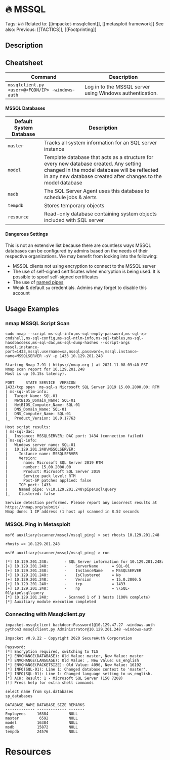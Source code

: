 # 🔥 MSSQL

Tags: #🔥
Related to: [[impacket-mssqlclient]], [[metasploit framework]]
See also:
Previous: [[TACTICS]], [[Footprinting]]

## Description

## Cheatsheet

| **Command** | **Description** |
| --- | --- |
| `mssqlclient.py <user>@<FQDN/IP> -windows-auth` | Log in to the MSSQL server using Windows authentication. |

#### MSSQL Databases

| Default System Database | Description |
| --- | --- |
| `master` | Tracks all system information for an SQL server instance |
| `model` | Template database that acts as a structure for every new database created. Any setting changed in the model database will be reflected in any new database created after changes to the model database |
| `msdb` | The SQL Server Agent uses this database to schedule jobs & alerts |
| `tempdb` | Stores temporary objects |
| `resource` | Read-only database containing system objects included with SQL server |

#### Dangerous Settings

This is not an extensive list because there are countless ways MSSQL databases can be configured by admins based on the needs of their respective organizations. We may benefit from looking into the following:

-   MSSQL clients not using encryption to connect to the MSSQL server
-   The use of self-signed certificates when encryption is being used. It is possible to spoof self-signed certificates
-   The use of [named pipes](https://docs.microsoft.com/en-us/sql/tools/configuration-manager/named-pipes-properties?view=sql-server-ver15)
-   Weak & default `sa` credentials. Admins may forget to disable this account

## Usage Examples

### nmap MSSQL Script Scan

	sudo nmap --script ms-sql-info,ms-sql-empty-password,ms-sql-xp-cmdshell,ms-sql-config,ms-sql-ntlm-info,ms-sql-tables,ms-sql-hasdbaccess,ms-sql-dac,ms-sql-dump-hashes --script-args mssql.instance-port=1433,mssql.username=sa,mssql.password=,mssql.instance-name=MSSQLSERVER -sV -p 1433 10.129.201.248

```text
Starting Nmap 7.91 ( https://nmap.org ) at 2021-11-08 09:40 EST
Nmap scan report for 10.129.201.248
Host is up (0.15s latency).

PORT     STATE SERVICE  VERSION
1433/tcp open  ms-sql-s Microsoft SQL Server 2019 15.00.2000.00; RTM
| ms-sql-ntlm-info: 
|   Target_Name: SQL-01
|   NetBIOS_Domain_Name: SQL-01
|   NetBIOS_Computer_Name: SQL-01
|   DNS_Domain_Name: SQL-01
|   DNS_Computer_Name: SQL-01
|_  Product_Version: 10.0.17763

Host script results:
| ms-sql-dac: 
|_  Instance: MSSQLSERVER; DAC port: 1434 (connection failed)
| ms-sql-info: 
|   Windows server name: SQL-01
|   10.129.201.248\MSSQLSERVER: 
|     Instance name: MSSQLSERVER
|     Version: 
|       name: Microsoft SQL Server 2019 RTM
|       number: 15.00.2000.00
|       Product: Microsoft SQL Server 2019
|       Service pack level: RTM
|       Post-SP patches applied: false
|     TCP port: 1433
|     Named pipe: \\10.129.201.248\pipe\sql\query
|_    Clustered: false

Service detection performed. Please report any incorrect results at https://nmap.org/submit/ .
Nmap done: 1 IP address (1 host up) scanned in 8.52 seconds
```

### MSSQL Ping in Metasploit

	msf6 auxiliary(scanner/mssql/mssql_ping) > set rhosts 10.129.201.248

```text
rhosts => 10.129.201.248
```

	msf6 auxiliary(scanner/mssql/mssql_ping) > run

```text
[*] 10.129.201.248:       - SQL Server information for 10.129.201.248:
[+] 10.129.201.248:       -    ServerName      = SQL-01
[+] 10.129.201.248:       -    InstanceName    = MSSQLSERVER
[+] 10.129.201.248:       -    IsClustered     = No
[+] 10.129.201.248:       -    Version         = 15.0.2000.5
[+] 10.129.201.248:       -    tcp             = 1433
[+] 10.129.201.248:       -    np              = \\SQL-01\pipe\sql\query
[*] 10.129.201.248:       - Scanned 1 of 1 hosts (100% complete)
[*] Auxiliary module execution completed
```

### Connecting with Mssqlclient.py

	impacket-mssqlclient backdoor:Password1@10.129.47.27 -windows-auth
	python3 mssqlclient.py Administrator@10.129.201.248 -windows-auth

```text
Impacket v0.9.22 - Copyright 2020 SecureAuth Corporation

Password:
[*] Encryption required, switching to TLS
[*] ENVCHANGE(DATABASE): Old Value: master, New Value: master
[*] ENVCHANGE(LANGUAGE): Old Value: , New Value: us_english
[*] ENVCHANGE(PACKETSIZE): Old Value: 4096, New Value: 16192
[*] INFO(SQL-01): Line 1: Changed database context to 'master'.
[*] INFO(SQL-01): Line 1: Changed language setting to us_english.
[*] ACK: Result: 1 - Microsoft SQL Server (150 7208) 
[!] Press help for extra shell commands
```

	select name from sys.databases
	sp_databases

```text
DATABASE_NAME DATABASE_SIZE REMARKS                                                                                                                                                                                                                                             
------------- ------------- -------
Employees     16384         NULL                                                                                                                                                                                                                                                             
master         6592         NULL                                                                                                                                                                                                                                                             
model         16384         NULL                                                                                                                                                                                                                                                             
msdb          15872         NULL                                                                                                                                                                                                                                                             
tempdb        24576         NULL  
```

# Resources